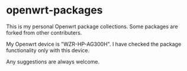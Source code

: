 # openwrt-packages
This is my personal Openwrt package collections. Some packages are forked from other contributers.

My Openwrt device is "WZR-HP-AG300H". I have checked the package functionality only with this device.

Any suggestions are always welcome.
